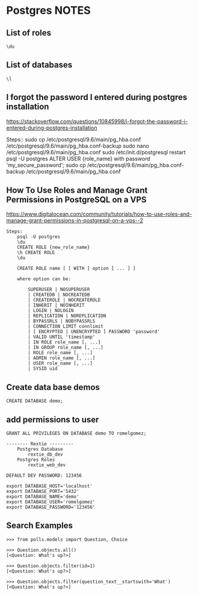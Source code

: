# Postgres NOTES

## List of roles

`\du`

## List of databases

`\l`


## I forgot the password I entered during postgres installation

https://stackoverflow.com/questions/10845998/i-forgot-the-password-i-entered-during-postgres-installation

Steps::
    sudo cp /etc/postgresql/9.6/main/pg_hba.conf /etc/postgresql/9.6/main/pg_hba.conf-backup
    sudo nano /etc/postgresql/9.6/main/pg_hba.conf
    sudo /etc/init.d/postgresql restart
    psql -U postgres
    ALTER USER {role_name} with password 'my_secure_password';
    sudo cp /etc/postgresql/9.6/main/pg_hba.conf-backup /etc/postgresql/9.6/main/pg_hba.conf

## How To Use Roles and Manage Grant Permissions in PostgreSQL on a VPS

https://www.digitalocean.com/community/tutorials/how-to-use-roles-and-manage-grant-permissions-in-postgresql-on-a-vps--2

```text
Steps:
    psql -U postgres
    \du
    CREATE ROLE {new_role_name} 
    \h CREATE ROLE
    \du

    CREATE ROLE name [ [ WITH ] option [ ... ] ]

    where option can be:

        SUPERUSER | NOSUPERUSER
        | CREATEDB | NOCREATEDB
        | CREATEROLE | NOCREATEROLE
        | INHERIT | NOINHERIT
        | LOGIN | NOLOGIN
        | REPLICATION | NOREPLICATION
        | BYPASSRLS | NOBYPASSRLS
        | CONNECTION LIMIT connlimit
        | [ ENCRYPTED | UNENCRYPTED ] PASSWORD 'password'
        | VALID UNTIL 'timestamp'
        | IN ROLE role_name [, ...]
        | IN GROUP role_name [, ...]
        | ROLE role_name [, ...]
        | ADMIN role_name [, ...]
        | USER role_name [, ...]
        | SYSID uid
```

## Create data base demos

`CREATE DATABASE demo;`

## add permissions to user

```text
GRANT ALL PRIVILEGES ON DATABASE demo TO romelgomez;

-------- Rextie ---------
    Postgres Database
        rextie_db_dev
    Postgres Roles
        rextie_web_dev

DEFAULT DEV PASSWORD: 123456

export DATABASE_HOST='localhost'
export DATABASE_PORT='5432'
export DATABASE_NAME='demo'
export DATABASE_USER='romelgomez'
export DATABASE_PASSWORD='123456'
```

## Search Examples

```text
>>> from polls.models import Question, Choice

>>> Question.objects.all()
[<Question: What's up?>]

>>> Question.objects.filter(id=1)
[<Question: What's up?>]

>>> Question.objects.filter(question_text__startswith='What')
[<Question: What's up?>]
```
